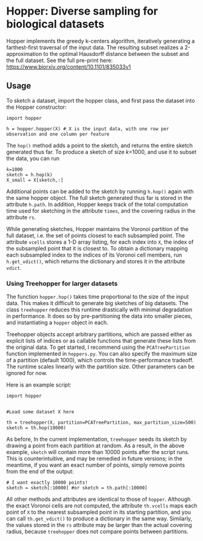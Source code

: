 # Hopper: Diverse sampling for biological datasets

Hopper implements the greedy k-centers algorithm, iteratively generating a farthest-first traversal of the input data. The resulting subset realizes a 2-approximation to the optimal Hausdorff distance between the subset and the full dataset. See the full pre-print here: https://www.biorxiv.org/content/10.1101/835033v1


## Usage
To sketch a dataset, import the hopper class, and first pass the dataset into the Hopper constructor: 
```
import hopper 

h = hopper.hopper(X) # X is the input data, with one row per observation and one column per feature
```

The `hop()` method adds a point to the sketch, and returns the entire sketch generated thus far. To produce a sketch of size _k_=1000, and use it to subset the data, you can run
```
k=1000
sketch = h.hop(k)
X_small = X[sketch,:]
```
Additional points can be added to the sketch by running `h.hop()` again with the same hopper object. The full sketch generated thus far is stored in the attribute `h.path`. In addition, Hopper keeps track of the total computation time used for sketching in the attribute `times`, and the covering radius in the attribute `rs`. 

While generating sketches, Hopper maintains the Voronoi partition of the full dataset, i.e. the set of points closest to each subsampled point. The attribute `vcells` stores a 1-D array listing, for each index into `X`, the index of the subsampled point that it is closest to. To obtain a dictionary mapping each subsampled index to the indices of its Voronoi cell members, run `h.get_vdict()`, which returns the dictionary and stores it in the attribute `vdict`.

### Using Treehopper for larger datasets

The function `hopper.hop()` takes time proportional to the size of the input data. This makes it difficult to generate big sketches of big datasets. The class `treehopper` reduces this runtime drastically with minimal degradation in performance. It does so by pre-partitioning the data into smaller pieces, and instantiating a `hopper` object in each. 

Treehopper objects accept arbitrary partitions, which are passed either as explicit lists of indices or as callable functions that generate these lists from the original data. To get started, I recommend using the `PCATreePartition` function implemented in `hoppers.py`. You can also specify the maximum size of a partition (default 1000), which controls the time-performance tradeoff. The runtime scales linearly with the partition size. Other parameters can be ignored for now. 

Here is an example script:
```
import hopper


#Load some dataset X here

th = treehopper(X, partition=PCATreePartition, max_partition_size=500)
sketch = th.hop(10000)
```
As before, In the current implementation, `treehopper` seeds its sketch by drawing a point from each partition at random. As a result, in the above example, `sketch` will contain more than 10000 points after the script runs. This is counterintuitive, and may be remedied in future versions; in the meantime, if you want an exact number of points, simply remove points from the end of the output:

 ```
 # I want exactly 10000 points!
 sketch = sketch[:10000] #or sketch = th.path[:10000]
 ```
 
All other methods and attributes are identical to those of `hopper`. Although the exact Voronoi cells are not computed, the attribute `th.vcells` maps each point of `X` to the nearest subsampled point in its starting partition, and you can call `th.get_vdict()` to produce a dictionary in the same way. Similarly, the values stored in the `rs` attribute may be larger than the actual covering radius, because `treehopper` does not compare points between partitions. 





